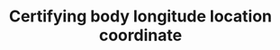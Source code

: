 ---
title: 'Certifying body longitude location coordinate'
slug: 'certification-certifying-body-longitude-location-coordinate'
description: 'Longitude location coordinates in decimal degrees (DD). Recording 4 digits to the right of the decimal provides an accuracy of 10m.'
comment: 'Example of a longitude coordinate in Bolivia: -62.0244'
required: False
module: 'Certifying Body'
cluster: 'Certification'
policy: 'Geo value. Single value only.'
layout: 'home'
---